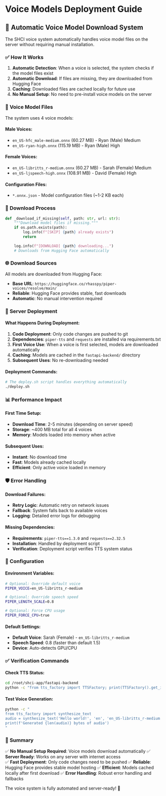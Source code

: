 # Voice Models Deployment Guide

## 🎤 Automatic Voice Model Download System

The SHCI voice system automatically handles voice model files on the server without requiring manual installation.

### ✅ **How It Works**

1. **Automatic Detection**: When a voice is selected, the system checks if the model files exist
2. **Automatic Download**: If files are missing, they are downloaded from Hugging Face
3. **Caching**: Downloaded files are cached locally for future use
4. **No Manual Setup**: No need to pre-install voice models on the server

### 📁 **Voice Model Files**

The system uses 4 voice models:

#### **Male Voices**:
- `en_US-hfc_male-medium.onnx` (60.27 MB) - Ryan (Male) Medium
- `en_US-ryan-high.onnx` (115.19 MB) - Ryan (Male) High

#### **Female Voices**:
- `en_US-libritts_r-medium.onnx` (60.27 MB) - Sarah (Female) Medium  
- `en_US-ljspeech-high.onnx` (108.91 MB) - David (Female) High

#### **Configuration Files**:
- `*.onnx.json` - Model configuration files (~1-2 KB each)

### 🔄 **Download Process**

```python
def _download_if_missing(self, path: str, url: str):
    """Download model files if missing."""
    if os.path.exists(path):
        log.info(f"[SKIP] {path} already exists")
        return
    
    log.info(f"[DOWNLOAD] {path} downloading...")
    # Downloads from Hugging Face automatically
```

### 🌐 **Download Sources**

All models are downloaded from Hugging Face:
- **Base URL**: `https://huggingface.co/rhasspy/piper-voices/resolve/main/`
- **Reliable**: Hugging Face provides stable, fast downloads
- **Automatic**: No manual intervention required

### 🚀 **Server Deployment**

#### **What Happens During Deployment**:

1. **Code Deployment**: Only code changes are pushed to git
2. **Dependencies**: `piper-tts` and `requests` are installed via requirements.txt
3. **First Voice Use**: When a voice is first selected, models are downloaded automatically
4. **Caching**: Models are cached in the `fastapi-backend/` directory
5. **Subsequent Uses**: No re-downloading needed

#### **Deployment Commands**:
```bash
# The deploy.sh script handles everything automatically
./deploy.sh
```

### 📊 **Performance Impact**

#### **First Time Setup**:
- **Download Time**: 2-5 minutes (depending on server speed)
- **Storage**: ~400 MB total for all 4 voices
- **Memory**: Models loaded into memory when active

#### **Subsequent Uses**:
- **Instant**: No download time
- **Fast**: Models already cached locally
- **Efficient**: Only active voice loaded in memory

### 🛡️ **Error Handling**

#### **Download Failures**:
- **Retry Logic**: Automatic retry on network issues
- **Fallback**: System falls back to available voices
- **Logging**: Detailed error logs for debugging

#### **Missing Dependencies**:
- **Requirements**: `piper-tts==1.3.0` and `requests==2.32.5`
- **Installation**: Handled by deployment script
- **Verification**: Deployment script verifies TTS system status

### 🔧 **Configuration**

#### **Environment Variables**:
```bash
# Optional: Override default voice
PIPER_VOICE=en_US-libritts_r-medium

# Optional: Override speech speed
PIPER_LENGTH_SCALE=0.8

# Optional: Force CPU usage
PIPER_FORCE_CPU=true
```

#### **Default Settings**:
- **Default Voice**: Sarah (Female) - `en_US-libritts_r-medium`
- **Speech Speed**: 0.8 (faster than default 1.5)
- **Device**: Auto-detects GPU/CPU

### ✅ **Verification Commands**

#### **Check TTS Status**:
```bash
cd /root/shci-app/fastapi-backend
python -c "from tts_factory import TTSFactory; print(TTSFactory().get_info())"
```

#### **Test Voice Generation**:
```bash
python -c "
from tts_factory import synthesize_text
audio = synthesize_text('Hello world!', 'en', 'en_US-libritts_r-medium')
print(f'Generated {len(audio)} bytes of audio')
"
```

### 🎯 **Summary**

✅ **No Manual Setup Required**: Voice models download automatically
✅ **Server Ready**: Works on any server with internet access  
✅ **Fast Deployment**: Only code changes need to be pushed
✅ **Reliable**: Hugging Face provides stable model hosting
✅ **Efficient**: Models cached locally after first download
✅ **Error Handling**: Robust error handling and fallbacks

The voice system is fully automated and server-ready! 🚀

